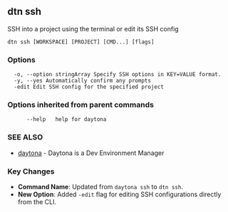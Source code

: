 ## dtn ssh

SSH into a project using the terminal or edit its SSH config


```
dtn ssh [WORKSPACE] [PROJECT] [CMD...] [flags]
```

### Options

```
  -o, --option stringArray Specify SSH options in KEY=VALUE format.
  -y, --yes Automatically confirm any prompts
  -edit Edit SSH config for the specified project
```

### Options inherited from parent commands

```
      --help   help for daytona
```

### SEE ALSO

* [daytona](daytona.md)	 - Daytona is a Dev Environment Manager


### Key Changes

- **Command Name**: Updated from `daytona ssh` to `dtn ssh`.
- **New Option**: Added `-edit` flag for editing SSH configurations directly from the CLI.